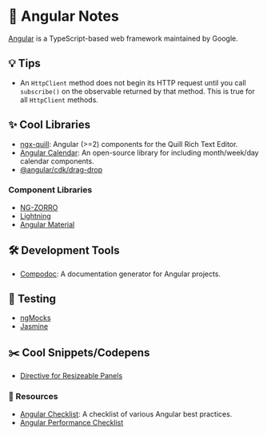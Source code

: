 # 📓 Angular Notes

[Angular](https://angular.io/) is a TypeScript-based web framework maintained by Google.

## 💡 Tips
- An `HttpClient` method does not begin its HTTP request until you call `subscribe()` on the observable returned by that method. This is true for all `HttpClient` methods.

## ✨ Cool Libraries
- [ngx-quill](https://github.com/KillerCodeMonkey/ngx-quill): Angular (>=2) components for the Quill Rich Text Editor.
- [Angular Calendar](https://github.com/mattlewis92/angular-calendar): An open-source library for including month/week/day calendar components.
- [@angular/cdk/drag-drop](https://material.angular.io/cdk/drag-drop/overview)

### Component Libraries
- [NG-ZORRO](https://ng.ant.design/docs/introduce/en)
- [Lightning](https://ng-lightning.github.io/ng-lightning/#/get-started)
- [Angular Material](https://material.angular.io/)

## 🛠️ Development Tools
- [Compodoc](https://compodoc.app/guides/getting-started.html): A documentation generator for Angular projects.

## 🧪 Testing
- [ngMocks](https://ng-mocks.sudo.eu/)
- [Jasmine](https://jasmine.github.io/)

## ✂️ Cool Snippets/Codepens
- [Directive for Resizeable Panels](https://stackblitz.com/edit/angular-resizable?file=app/resizable.directive.ts)

### 📙 Resources
- [Angular Checklist](https://angular-checklist.io/default/checklist): A checklist of various Angular best practices.
- [Angular Performance Checklist](https://github.com/mgechev/angular-performance-checklist)
